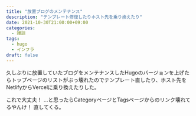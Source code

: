 ```yaml
---
title: "放置ブログのメンテナンス"
description: "テンプレート修復したりホスト先を乗り換えたり"
date: 2021-10-30T21:00:00+09:00
categories:
  - 雑談
tags:
  - hugo
  - インフラ
draft: false
---
```


久しぶりに放置していたブログをメンテナンスしたHugoのバージョンを上げたらトップページのリストがぶっ壊れたのでテンプレート直したり、ホスト先をNetlifyからVercelに乗り換えたりした。

これで大丈夫！
…と思ったらCategoryページとTagsページからのリンク壊れてるやんけ！
直してくる。
